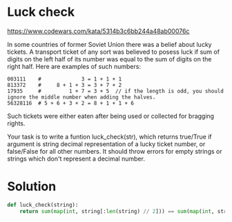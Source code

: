 # Luck check

https://www.codewars.com/kata/5314b3c6bb244a48ab00076c

In some countries of former Soviet Union there was a belief about lucky tickets. A transport ticket of any sort was
believed to posess luck if sum of digits on the left half of its number was equal to the sum of digits on the right
half. Here are examples of such numbers:

```
003111    #             3 = 1 + 1 + 1
813372    #     8 + 1 + 3 = 3 + 7 + 2
17935     #         1 + 7 = 3 + 5  // if the length is odd, you should ignore the middle number when adding the halves.
56328116  # 5 + 6 + 3 + 2 = 8 + 1 + 1 + 6
```

Such tickets were either eaten after being used or collected for bragging rights.

Your task is to write a funtion luck_check(str), which returns true/True if argument is string decimal representation of
a lucky ticket number, or false/False for all other numbers. It should throw errors for empty strings or strings which
don't represent a decimal number.

# Solution

```python
def luck_check(string):
    return sum(map(int, string[:len(string) // 2])) == sum(map(int, string[len(string) // 2 + (len(string) % 2 != 0):]))
```